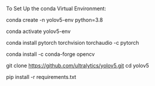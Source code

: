 To Set Up the conda Virtual Environment:

conda create -n yolov5-env python=3.8

conda activate yolov5-env

conda install pytorch torchvision torchaudio -c pytorch

conda install -c conda-forge opencv

git clone https://github.com/ultralytics/yolov5.git
cd yolov5

pip install -r requirements.txt
